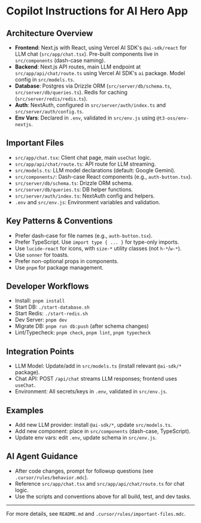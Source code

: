 # Copilot Instructions for AI Hero App

## Architecture Overview

- **Frontend**: Next.js with React, using Vercel AI SDK's `@ai-sdk/react` for LLM chat (`src/app/chat.tsx`). Pre-built components live in `src/components` (dash-case naming).
- **Backend**: Next.js API routes, main LLM endpoint at `src/app/api/chat/route.ts` using Vercel AI SDK's `ai` package. Model config in `src/models.ts`.
- **Database**: Postgres via Drizzle ORM (`src/server/db/schema.ts`, `src/server/db/queries.ts`). Redis for caching (`src/server/redis/redis.ts`).
- **Auth**: NextAuth, configured in `src/server/auth/index.ts` and `src/server/auth/config.ts`.
- **Env Vars**: Declared in `.env`, validated in `src/env.js` using `@t3-oss/env-nextjs`.

## Important Files

- `src/app/chat.tsx`: Client chat page, main `useChat` logic.
- `src/app/api/chat/route.ts`: API route for LLM streaming.
- `src/models.ts`: LLM model declarations (default: Google Gemini).
- `src/components/`: Dash-case React components (e.g., `auth-button.tsx`).
- `src/server/db/schema.ts`: Drizzle ORM schema.
- `src/server/db/queries.ts`: DB helper functions.
- `src/server/auth/index.ts`: NextAuth config and helpers.
- `.env` and `src/env.js`: Environment variables and validation.

## Key Patterns & Conventions

- Prefer dash-case for file names (e.g., `auth-button.tsx`).
- Prefer TypeScript. Use `import type { ... }` for type-only imports.
- Use `lucide-react` for icons, with `size-*` utility classes (not `h-*`/`w-*`).
- Use `sonner` for toasts.
- Prefer non-optional props in components.
- Use `pnpm` for package management.

## Developer Workflows

- Install: `pnpm install`
- Start DB: `./start-database.sh`
- Start Redis: `./start-redis.sh`
- Dev Server: `pnpm dev`
- Migrate DB: `pnpm run db:push` (after schema changes)
- Lint/Typecheck: `pnpm check`, `pnpm lint`, `pnpm typecheck`

## Integration Points

- LLM Model: Update/add in `src/models.ts` (install relevant `@ai-sdk/*` package).
- Chat API: POST `/api/chat` streams LLM responses; frontend uses `useChat`.
- Environment: All secrets/keys in `.env`, validated in `src/env.js`.

## Examples

- Add new LLM provider: install `@ai-sdk/*`, update `src/models.ts`.
- Add new component: place in `src/components` (dash-case, TypeScript).
- Update env vars: edit `.env`, update schema in `src/env.js`.

## AI Agent Guidance

- After code changes, prompt for followup questions (see `.cursor/rules/behavior.mdc`).
- Reference `src/app/chat.tsx` and `src/app/api/chat/route.ts` for chat logic.
- Use the scripts and conventions above for all build, test, and dev tasks.

---

For more details, see `README.md` and `.cursor/rules/important-files.mdc`.
